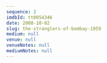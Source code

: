 ```yaml
---
sequence: 2
imdbId: tt0054346
date: 2008-10-02
slug: the-stranglers-of-bombay-1959
medium: null
venue: null
venueNotes: null
mediumNotes: null
---
```


